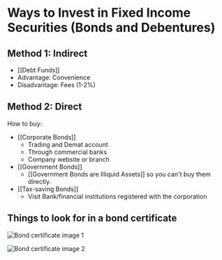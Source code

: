 # Ways to Invest in Fixed Income Securities (Bonds and Debentures)

## Method 1: Indirect

- [[Debt Funds]]
- Advantage: Convenience
- Disadvantage: Fees (1-2%)

## Method 2: Direct

How to buy:

- [[Corporate Bonds]]
  - Trading and Demat account
  - Through commercial banks
  - Company website or branch
- [[Government Bonds]]
  - [[Government Bonds are Illiquid Assets]] so you can't buy them directly.
- [[Tax-saving Bonds]]
  - Visit Bank/financial institutions registered with the corporation

## Things to look for in a bond certificate

![Bond certificate image 1](library/attachments/2022-04-10-22-35-20.png)

![Bond certificate image 2](library/attachments/2022-04-10-22-35-40.png)
